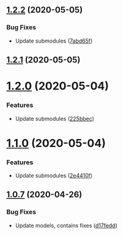 ## [1.2.2](https://github.com/pct-org/getting-started/compare/v1.2.1...v1.2.2) (2020-05-05)


### Bug Fixes

* Update submodules ([7abd65f](https://github.com/pct-org/getting-started/commit/7abd65f91201e6bd7bfd258f23c6438b79ab071e))



## [1.2.1](https://github.com/pct-org/getting-started/compare/v1.2.0...v1.2.1) (2020-05-05)



# [1.2.0](https://github.com/pct-org/getting-started/compare/v1.1.0...v1.2.0) (2020-05-04)


### Features

* Update submodules ([225bbec](https://github.com/pct-org/getting-started/commit/225bbecad256345cab2ff3ee7ed6558c8a74b044))



# [1.1.0](https://github.com/pct-org/getting-started/compare/v1.0.7...v1.1.0) (2020-05-04)


### Features

* Update submodules ([2e4410f](https://github.com/pct-org/getting-started/commit/2e4410f40725f11826fa8b64f24194a27ec4a7b6))



## [1.0.7](https://github.com/pct-org/getting-started/compare/v1.0.6...v1.0.7) (2020-04-26)


### Bug Fixes

* Update models, contains fixes ([d17fedd](https://github.com/pct-org/getting-started/commit/d17fedd2d4bdff8740b7d26806b048d2289587b6))



